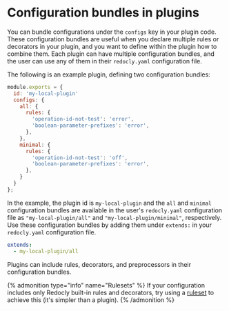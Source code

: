 # Configuration bundles in plugins

You can bundle configurations under the `configs` key in your plugin code. These configuration bundles are
useful when you declare multiple rules or decorators in your plugin, and you want to
define within the plugin how to combine them.  Each plugin can have multiple
configuration bundles, and the user can use any of them in their `redocly.yaml`
configuration file.


The following is an example plugin, defining two configuration bundles:

```js
module.exports = {
  id: 'my-local-plugin'
  configs: {
    all: {
      rules: {
        'operation-id-not-test': 'error',
        'boolean-parameter-prefixes': 'error',
      },
    },
    minimal: {
      rules: {
        'operation-id-not-test': 'off',
        'boolean-parameter-prefixes': 'error',
      },
    }
  }
};
```

In the example, the plugin id is `my-local-plugin` and the `all` and `minimal`
configuration bundles are available in the user's `redocly.yaml` configuration file as
`"my-local-plugin/all"` and `"my-local-plugin/minimal"`, respectively. Use
these configuration bundles by adding them under `extends:` in your `redocly.yaml` configuration file.

```yaml
extends:
  - my-local-plugin/all
```

Plugins can include rules, decorators, and preprocessors in their configuration bundles.

{% admonition type="info" name="Rulesets" %}
If your configuration includes only Redocly built-in rules and decorators, try
using a [ruleset](../rules.md#rulesets) to achieve this (it's simpler than a
plugin).
{% /admonition %}

